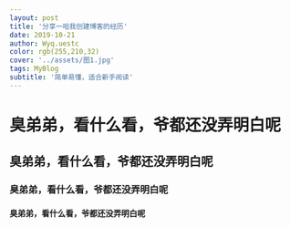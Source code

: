 ```yaml
---
layout: post
title: '分享一哈我创建博客的经历'
date: 2019-10-21
author: Wyq.uestc
color: rgb(255,210,32)
cover: '../assets/图1.jpg'
tags: MyBlog
subtitle: '简单易懂，适合新手阅读'
---
```



# 臭弟弟，看什么看，爷都还没弄明白呢
## 臭弟弟，看什么看，爷都还没弄明白呢
### 臭弟弟，看什么看，爷都还没弄明白呢
#### 臭弟弟，看什么看，爷都还没弄明白呢
